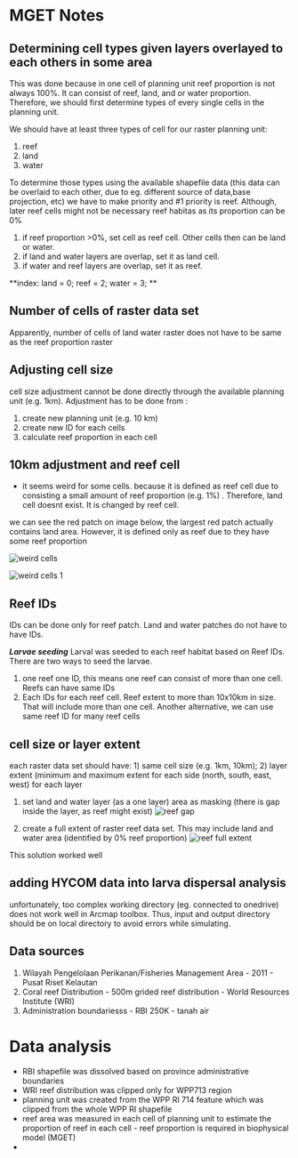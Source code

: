 # MGET Notes

## **Determining cell types given layers overlayed to each others in some area**

This was done because in one cell of planning unit reef proportion is not always 100%. It can consist of reef, land, and or water proportion.
Therefore, we should first determine types of every single cells in the planning unit.

We should have at least three types of cell for our raster planning unit:
1) reef
2) land
3) water

To determine those types using the available shapefile data (this data can be overlaid to each other, due to eg. different source of data,base projection, etc) we have to make priority and #1 priority is reef. Although, later reef cells might not be necessary reef habitas as its proportion can be 0%
1) if reef proportion >0%, set cell as reef cell. Other cells then can be land or water.
2) if land and water layers are overlap, set it as land cell.
3) if water and reef layers are overlap, set it as reef.


**index: land = 0; reef = 2; water = 3; **


## **Number of cells of raster data set**
Apparently, number of cells of land water raster does not have to be same as the reef proportion raster 


## **Adjusting cell size**
cell size adjustment cannot be done directly through the available planning unit (e.g. 1km). Adjustment has to be done from :
1) create new planning unit (e.g. 10 km)
2) create new ID for each cells
3) calculate reef proportion in each cell


## 10km adjustment and reef cell
* it seems weird for some cells. because it is defined as reef cell due to consisting a small amount of reef proportion (e.g. 1%) . Therefore, land cell doesnt exist. It is changed by reef cell. 

we can see the red patch on image below, the largest red patch actually contains land area. However, it is defined only as reef due to they have some reef proportion

![weird cells](https://user-images.githubusercontent.com/73259648/153316511-5cac84e5-c3fa-49ee-83bf-a602cf402720.JPG)

![weird cells 1](https://user-images.githubusercontent.com/73259648/153316365-652dbfee-8ba1-4612-81d6-a8722fc7bae9.JPG)

## Reef IDs
IDs can be done only for reef patch. Land and water patches do not have to have IDs.

_**Larvae seeding**_ 
Larval was seeded to each reef habitat based on Reef IDs.
There are two ways to seed the larvae.
1) one reef one ID, this means one reef can consist of more than one cell. Reefs can have same IDs
2) Each IDs for each reef cell. Reef extent to more than 10x10km in size. That will include more than one cell. Another alternative, we can use same reef ID for many reef cells

## cell size or layer extent
each raster data set should have: 1) same cell size (e.g. 1km, 10km); 2) layer extent (minimum and maximum extent for each side (north, south, east, west) for each layer

1) set land and water layer (as a one layer) area as masking (there is gap inside the layer, as reef might exist)
![reef gap](https://user-images.githubusercontent.com/73259648/153319767-b76efa25-8aaf-4e68-84fc-ef36d539c821.JPG)

2) create a full extent of raster reef data set. This may include land and water area (identified by 0% reef proportion) 
   ![reef full extent](https://user-images.githubusercontent.com/73259648/153319996-6b36fb52-6ba5-4733-94f1-cea3382cf861.JPG)

This solution worked well

## adding HYCOM data into larva dispersal analysis
unfortunately, too complex working directory (eg. connected to onedrive) does not work well in Arcmap toolbox. Thus, input and output directory should be on local directory to avoid errors while simulating.


## Data sources
1) Wilayah Pengelolaan Perikanan/Fisheries Management Area - 2011 - Pusat Riset Kelautan
2) Coral reef Distribution - 500m grided reef distribution - World Resources Institute (WRI)
3) Administration boundariesss - RBI 250K - tanah air


# Data analysis
* RBI shapefile was dissolved based on province administrative boundaries
* WRI reef distribution was clipped only for WPP713 region
* planning unit was created from the WPP RI 714 feature which was clipped from the whole WPP RI shapefile
* reef area was measured in each cell of planning unit to estimate the proportion of reef in each cell - reef proportion is required in biophysical model (MGET)
* 
